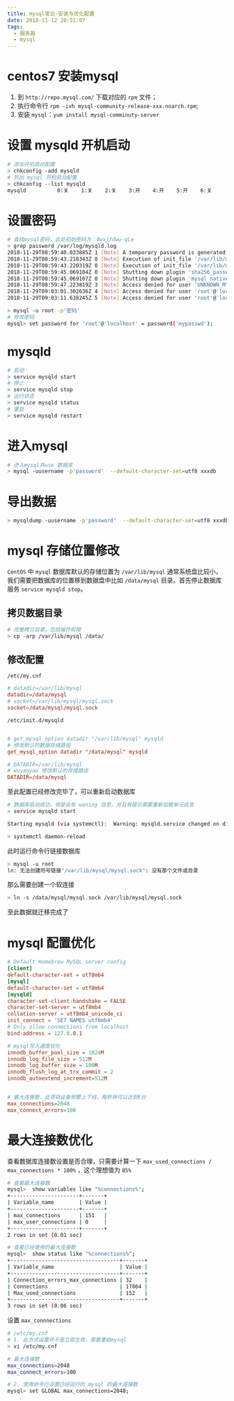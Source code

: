 ```yaml
---
title: mysql笔记-安装与优化配置
date: 2018-11-12 20:51:07
tags:
  - 服务器
  - mysql
---
```

# centos7 安装mysql

1. 到 `http://repo.mysql.com/` 下载对应的 `rpm` 文件；
2. 执行命令行 `rpm -ivh mysql-community-release-xxx.noarch.rpm`;
3. 安装 `mysql`：`yum install mysql-comminuty-server`

# 设置 mysqld 开机启动

```bash
# 添加开机启动配置
> chkconfig -add mysqld
# 列出 mysql 开机启动配置
> chkconfig --list mysqld
mysqld          0:关    1:关    2:关    3:开    4:开    5:开    6:关

```

# 设置密码

```bash
# 查找mysql密码，此处初始密码为：0w>jfdwu-qLe
> grep password /var/log/mysqld.log
2018-11-29T08:59:40.033885Z 1 [Note] A temporary password is generated for root@localhost: 0w>jfdwu-qLe
2018-11-29T08:59:43.218343Z 0 [Note] Execution of init_file '/var/lib/mysql/install-validate-password-plugin.v6UOBy.sql' started.
2018-11-29T08:59:43.220319Z 0 [Note] Execution of init_file '/var/lib/mysql/install-validate-password-plugin.v6UOBy.sql' ended.
2018-11-29T08:59:45.069104Z 0 [Note] Shutting down plugin 'sha256_password'
2018-11-29T08:59:45.069107Z 0 [Note] Shutting down plugin 'mysql_native_password'
2018-11-29T08:59:47.223819Z 3 [Note] Access denied for user 'UNKNOWN_MYSQL_USER'@'localhost' (using password: NO)
2018-11-29T09:03:01.302636Z 4 [Note] Access denied for user 'root'@'localhost' (using password: NO)
2018-11-29T09:03:11.638245Z 5 [Note] Access denied for user 'root'@'localhost' (using password: NO)

> mysql -u root -p'密码'
# 修改密码
mysql> set password for 'root'@'localhost' = password('mypasswd'); 

```

# mysqld

```bash
# 启动
> service mysqld start
# 停止
> service mysqld stop
# 运行状态
> service mysqld status
# 重启
> service mysqld restart
```

# 进入mysql

```bash
# 进入mysql并use 数据库
> mysql -uusername -p'password'  --default-character-set=utf8 xxxdb
```

# 导出数据

```bash
> mysqldump -uusername -p'password'  --default-character-set=utf8 xxxdb > xxxxdb.sql

```

# mysql 存储位置修改

`CentOS` 中 `mysql` 数据库默认的存储位置为 `/var/lib/mysql` 通常系统盘比较小，我们需要把数据库的位置移到数据盘中比如 `/data/mysql` 目录。首先停止数据库服务 `service mysqld stop`。

## 拷贝数据目录

```bash
# 完整拷贝目录，包括操作权限
> cp -arp /var/lib/mysql /data/

```

## 修改配置

`/etc/my.cnf`

```conf
# datadir=/var/lib/mysql
datadir=/data/mysql
# socket=/var/lib/mysql/mysql.sock
socket=/data/mysql/mysql.sock
```

`/etc/init.d/mysqld`

```conf

# get_mysql_option datadir "/var/lib/mysql" mysqld
# 修改默认的数据存储路径
get_mysql_option datadir "/data/mysql" mysqld

```

```conf
# DATADIR=/var/lib/mysql
# wuyaoyao 修改默认的存储路径
DATADIR=/data/mysql
```

至此配置已经修改完毕了，可以重新启动数据库

```bash
# 数据库启动成功，但是会有 waning 信息，并且有提示需要重新加载单元信息
> service mysqld start

Starting mysqld (via systemctl):  Warning: mysqld.service changed on disk. Run 'systemctl daemon-reload' to reload units.

> systemctl daemon-reload

```

此时运行命令行链接数据库

```bash
> mysql -u root
ln: 无法创建符号链接"/var/lib/mysql/mysql.sock": 没有那个文件或目录

```

那么需要创建一个软连接

```bash
> ln -s /data/mysql/mysql.sock /var/lib/mysql/mysql.sock
```

至此数据就迁移完成了


# mysql 配置优化

```my.cnf
# Default Homebrew MySQL server config
[client]
default-character-set = utf8mb4
[mysql]
default-character-set = utf8mb4
[mysqld]
character-set-client-handshake = FALSE
character-set-server = utf8mb4
collation-server = utf8mb4_unicode_ci
init_connect = 'SET NAMES utf8mb4'
# Only allow connections from localhost
bind-address = 127.0.0.1

# mysql写入速度优化
innodb_buffer_pool_size = 1024M
innodb_log_file_size = 512M
innodb_log_buffer_size = 100M
innodb_flush_log_at_trx_commit = 2
innodb_autoextend_increment=512M


# 最大连接数，此项目设备频繁上下线，每秒钟可以达到K台
max_connections=2048
max_connect_errors=100
```

# 最大连接数优化

查看数据库连接数设置是否合理，只需要计算一下 `max_used_connections / max_connections * 100%` ，这个理想值为 `85%`

```bash
# 查看最大连接数
mysql>  show variables like "%connections%";
+----------------------+-------+
| Variable_name        | Value |
+----------------------+-------+
| max_connections      | 151   |
| max_user_connections | 0     |
+----------------------+-------+
2 rows in set (0.01 sec)

# 查看已经使用的最大连接数
mysql>  show status like "%connections%";
+-----------------------------------+-------+
| Variable_name                     | Value |
+-----------------------------------+-------+
| Connection_errors_max_connections | 32    |
| Connections                       | 17864 |
| Max_used_connections              | 152   |
+-----------------------------------+-------+
3 rows in set (0.06 sec)

```

设置 `max_connnections`

```bash
# /etc/my.cnf
# 1. 此方式设置并不是立即生效，需要重启mysql
> vi /etc/my.cnf

# 最大连接数
max_connections=2048
max_connect_errors=100

# 2. 使用命令行设置已经运行的 mysql 的最大连接数
mysql> set GLOBAL max_connections=2048;
```


